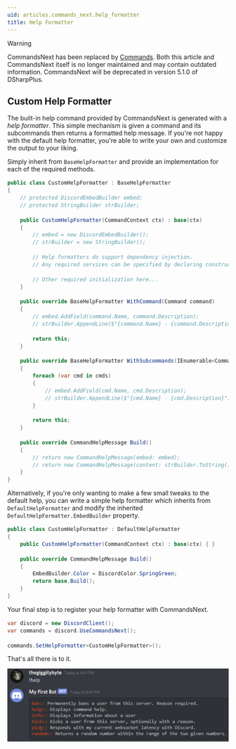 ```yaml
---
uid: articles.commands_next.help_formatter
title: Help Formatter
---
```


>[!WARNING]
> CommandsNext has been replaced by [Commands](xref:articles.commands.introduction). Both this article and CommandsNext itself is no longer maintained and may contain outdated information. CommandsNext will be deprecated in version 5.1.0 of DSharpPlus.

## Custom Help Formatter

The built-in help command provided by CommandsNext is generated with a *help formatter*. This simple mechanism is given
a command and its subcommands then returns a formatted help message. If you're not happy with the default help
formatter, you're able to write your own and customize the output to your liking.

Simply inherit from `BaseHelpFormatter` and provide an implementation for each of the
required methods.

```cs
public class CustomHelpFormatter : BaseHelpFormatter
{
    // protected DiscordEmbedBuilder embed;
    // protected StringBuilder strBuilder;

    public CustomHelpFormatter(CommandContext ctx) : base(ctx)
    {
        // embed = new DiscordEmbedBuilder();
        // strBuilder = new StringBuilder();

        // Help formatters do support dependency injection.
        // Any required services can be specified by declaring constructor parameters.

        // Other required initialization here...
    }

    public override BaseHelpFormatter WithCommand(Command command)
    {
        // embed.AddField(command.Name, command.Description);
        // strBuilder.AppendLine($"{command.Name} - {command.Description}");

        return this;
    }

    public override BaseHelpFormatter WithSubcommands(IEnumerable<Command> cmds)
    {
        foreach (var cmd in cmds)
        {
            // embed.AddField(cmd.Name, cmd.Description);
            // strBuilder.AppendLine($"{cmd.Name} - {cmd.Description}");
        }

        return this;
    }

    public override CommandHelpMessage Build()
    {
        // return new CommandHelpMessage(embed: embed);
        // return new CommandHelpMessage(content: strBuilder.ToString());
    }
}
```

Alternatively, if you're only wanting to make a few small tweaks to the default help, you can write a simple help
formatter which inherits from `DefaultHelpFormatter` and modify the inherited
`DefaultHelpFormatter.EmbedBuilder` property.

```cs
public class CustomHelpFormatter : DefaultHelpFormatter
{
    public CustomHelpFormatter(CommandContext ctx) : base(ctx) { }

    public override CommandHelpMessage Build()
    {
        EmbedBuilder.Color = DiscordColor.SpringGreen;
        return base.Build();
    }
}
```

Your final step is to register your help formatter with CommandsNext.

```cs
var discord = new DiscordClient();
var commands = discord.UseCommandsNext();

commands.SetHelpFormatter<CustomHelpFormatter>();
```

That's all there is to it.

![Fresh New Look][0]

<!-- LINKS -->
[0]: ../../images/commands_next_help_formatter_01.png
